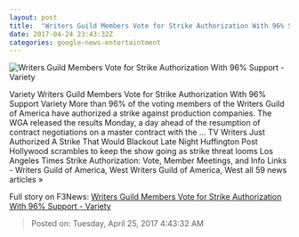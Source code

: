 ```yaml
---
layout: post
title:  "Writers Guild Members Vote for Strike Authorization With 96% Support - Variety"
date: 2017-04-24 23:43:32Z
categories: google-news-entertaintment
---
```


![Writers Guild Members Vote for Strike Authorization With 96% Support - Variety](https://pmcvariety.files.wordpress.com/2017/04/wga-negotiations-placeholder.jpg?w=1000&h=563&crop=1)

Variety Writers Guild Members Vote for Strike Authorization With 96% Support Variety More than 96% of the voting members of the Writers Guild of America have authorized a strike against production companies. The WGA released the results Monday, a day ahead of the resumption of contract negotiations on a master contract with the ... TV Writers Just Authorized A Strike That Would Blackout Late Night Huffington Post Hollywood scrambles to keep the show going as strike threat looms Los Angeles Times Strike Authorization: Vote, Member Meetings, and Info Links - Writers Guild of America, West Writers Guild of America, West all 59 news articles »


Full story on F3News: [Writers Guild Members Vote for Strike Authorization With 96% Support - Variety](http://www.f3nws.com/n/WyPZWH)

> Posted on: Tuesday, April 25, 2017 4:43:32 AM
